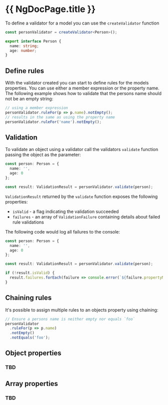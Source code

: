 # {{ NgDocPage.title }}

To define a validator for a model you can use the `createValidator` function

```typescript group="createValidator" name="validator"
const personValidator = createValidator<Person>();
```

```typescript group="createValidator" name="model"
export interface Person {
  name: string;
  age: number;
}
```

## Define rules

With the validator created you can start to define rules for the models properties. You can use either a member expression or the property name. The following example shows how to validate that the persons name should not be an empty string:

```typescript
// using a member expression
personValidator.ruleFor(p => p.name).notEmpty();
// results in the same as using the property name
personValidator.ruleFor('name').notEmpty();
```

## Validation

To validate an object using a validator call the validators `validate` function passing the object as the parameter:

```typescript
const person: Person = {
  name: '',
  age: 0
};

const result: ValidationResult = personValidator.validate(person);
```

`ValidationResult` returned by the `validate` function exposes the following properties:

- `isValid` - a flag indicating the validation succeeded
- `failures` - an array of `ValidationFailure` containing details about failed rule validations

The following code would log all failures to the console:

```typescript
const person: Person = {
  name: '',
  age: 0
};

const result: ValidationResult = personValidator.validate(person);

if (!result.isValid) {
  result.failures.forEach(failure => console.error(`${failure.propertyName} failed validation. Error was:`, failure.message));
}
```

## Chaining rules

It's possible to assign multiple rules to an objects property using chaining:

```typescript
// Ensure a persons name is neither empty nor equals `foo`
personValidator
  .ruleFor(p => p.name)
  .notEmpty()
  .notEquals('foo');
```

## Object properties

### TBD

## Array properties

### TBD
